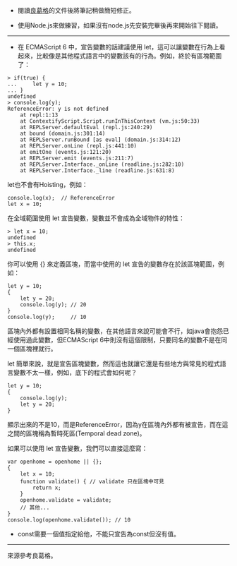 - 閱讀[良葛格](https://openhome.cc/Gossip/ECMAScript/LetConst.html)的文件後將筆記稍做簡短修正。

- 使用Node.js來做練習，如果沒有node.js先安裝完畢後再來開始往下閱讀。

***

- 在 ECMAScript 6 中，宣告變數的話建議使用 let，這可以讓變數在行為上看起來，比較像是其他程式語言中的變數該有的行為。例如，終於有區塊範圍了：

```
> if(true) {
...     let y = 10;
... }
undefined
> console.log(y);
ReferenceError: y is not defined
    at repl:1:13
    at ContextifyScript.Script.runInThisContext (vm.js:50:33)
    at REPLServer.defaultEval (repl.js:240:29)
    at bound (domain.js:301:14)
    at REPLServer.runBound [as eval] (domain.js:314:12)
    at REPLServer.onLine (repl.js:441:10)
    at emitOne (events.js:121:20)
    at REPLServer.emit (events.js:211:7)
    at REPLServer.Interface._onLine (readline.js:282:10)
    at REPLServer.Interface._line (readline.js:631:8)
```

let也不會有Hoisting，例如：

```
console.log(x);  // ReferenceError
let x = 10;
```

在全域範圍使用 let 宣告變數，變數並不會成為全域物件的特性：

```
> let x = 10;
undefined
> this.x;
undefined
```

你可以使用 {} 來定義區塊，而當中使用的 let 宣告的變數存在於該區塊範圍，例如：

```
let y = 10;
{
    let y = 20;
    console.log(y); // 20
}
console.log(y);     // 10
```

區塊內外都有設置相同名稱的變數，在其他語言來說可能會不行，如java會抱怨已經使用過此變數，但ECMAScript 6中則沒有這個限制，只要同名的變數不是在同一個區塊裡就行。

let 簡單來說，就是宣告區塊變數，然而這也就讓它還是有些地方與常見的程式語言變數不太一樣，例如，底下的程式會如何呢？

```
let y = 10;
{
    console.log(y); 
    let y = 20;
}
```

顯示出來的不是10，而是ReferenceError，因為y在區塊內外都有被宣告，而在這之間的區塊稱為暫時死區(Temporal dead zone)。

如果可以使用 let 宣告變數，我們可以直接這麼寫：

```
var openhome = openhome || {};
{
    let x = 10;
    function validate() { // validate 只在區塊中可見
        return x;
    }
    openhome.validate = validate;
    // 其他...
}
console.log(openhome.validate()); // 10
```

- const需要一個值指定給他，不能只宣告為const但沒有值。

***

來源參考良葛格。
